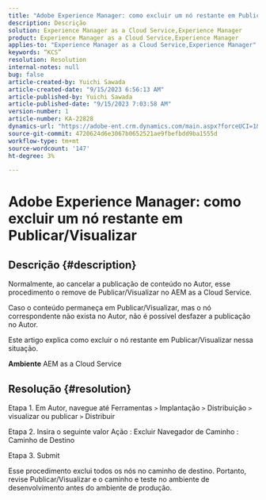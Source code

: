 ```yaml
---
title: "Adobe Experience Manager: como excluir um nó restante em Publicar/Visualizar"
description: Descrição
solution: Experience Manager as a Cloud Service,Experience Manager
product: Experience Manager as a Cloud Service,Experience Manager
applies-to: "Experience Manager as a Cloud Service,Experience Manager"
keywords: “KCS”
resolution: Resolution
internal-notes: null
bug: false
article-created-by: Yuichi Sawada
article-created-date: "9/15/2023 6:56:13 AM"
article-published-by: Yuichi Sawada
article-published-date: "9/15/2023 7:03:58 AM"
version-number: 1
article-number: KA-22828
dynamics-url: "https://adobe-ent.crm.dynamics.com/main.aspx?forceUCI=1&pagetype=entityrecord&etn=knowledgearticle&id=2234daf2-9453-ee11-be6f-6045bd006239"
source-git-commit: 4720624d6e3067b0652521ae9fbefbdd9ba1555d
workflow-type: tm+mt
source-wordcount: '147'
ht-degree: 3%

---
```


# Adobe Experience Manager: como excluir um nó restante em Publicar/Visualizar

## Descrição {#description}


Normalmente, ao cancelar a publicação de conteúdo no Autor, esse procedimento o remove de Publicar/Visualizar no AEM as a Cloud Service.

Caso o conteúdo permaneça em Publicar/Visualizar, mas o nó correspondente não exista no Autor, não é possível desfazer a publicação no Autor.

Este artigo explica como excluir o nó restante em Publicar/Visualizar nessa situação.

<b>Ambiente</b>
AEM as a Cloud Service


## Resolução {#resolution}


Etapa 1. Em Autor, navegue até Ferramentas `>`  Implantação `>`  Distribuição `>`  visualizar ou publicar `>`  Distribuir

Etapa 2. Insira o seguinte valor Ação : Excluir Navegador de Caminho : Caminho de Destino

Etapa 3. Submit

Esse procedimento exclui todos os nós no caminho de destino. Portanto, revise Publicar/Visualizar e o caminho e teste no ambiente de desenvolvimento antes do ambiente de produção.
